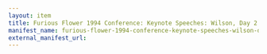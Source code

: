 ```yaml
---
layout: item
title: Furious Flower 1994 Conference: Keynote Speeches: Wilson, Day 2 Part 1, September 30, 1994
manifest_name: furious-flower-1994-conference-keynote-speeches-wilson-day-2-part-1-september-30-1994
external_manifest_url: 
---
```

<!-- Add an essay or interpretive material below this line,
using HTML or markdown.  Do not modify this file above this line -->
